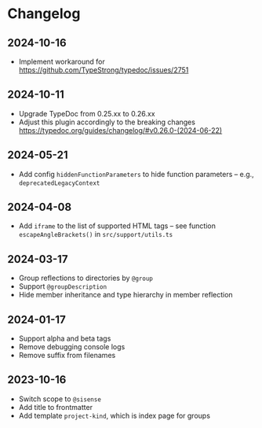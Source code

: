 # Changelog

## 2024-10-16

- Implement workaround for https://github.com/TypeStrong/typedoc/issues/2751

## 2024-10-11

- Upgrade TypeDoc from 0.25.xx to 0.26.xx
- Adjust this plugin accordingly to the breaking changes https://typedoc.org/guides/changelog/#v0.26.0-(2024-06-22)

## 2024-05-21

- Add config `hiddenFunctionParameters` to hide function parameters – e.g., `deprecatedLegacyContext`

## 2024-04-08

- Add `iframe` to the list of supported HTML tags – see function `escapeAngleBrackets()` in `src/support/utils.ts`

## 2024-03-17

- Group reflections to directories by `@group`
- Support `@groupDescription`
- Hide member inheritance and type hierarchy in member reflection

## 2024-01-17

- Support alpha and beta tags
- Remove debugging console logs
- Remove suffix from filenames

## 2023-10-16

- Switch scope to `@sisense`
- Add title to frontmatter
- Add template `project-kind`, which is index page for groups
